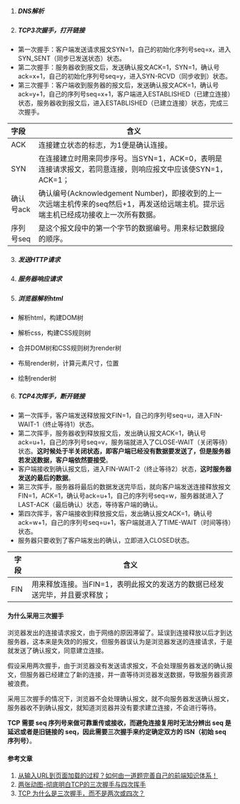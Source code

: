 1. ##### DNS解析
2. ##### TCP3次握手，打开链接

* 第一次握手：客户端发送请求报文SYN=1，自己的初始化序列号seq=x，进入SYN_SENT（同步已发送状态）状态。
* 第二次握手：服务器收到报文后，发送确认报文ACK=1，SYN=1，确认号ack=x+1，自己的初始化序列号seq=y，进入SYN-RCVD（同步收到）状态。
* 第三次握手：客户端收到服务器的报文后，发送确认报文ACK=1，确认号ack=y+1，自己的序列号seq=x+1，客户端进入ESTABLISHED（已建立连接）状态，服务器收到报文后，进入ESTABLISHED（已建立连接）状态，完成三次握手。

| 字段 | 含义                                                         |
| :-------- | ------------------------------------------------------------ |
| ACK       | 连接建立状态的标志，为1便是确认连接。                |
| SYN       | 在连接建立时用来同步序号。当SYN=1，ACK=0，表明是连接请求报文，若同意连接，则响应报文中应该使SYN=1，ACK=1； |
| 确认号ack | 确认编号(Acknowledgement Number)，即接收到的上一次远端主机传来的seq然后+1，再发送给远端主机。提示远端主机已经成功接收上一次所有数据。 |
| 序列号seq | 是这个报文段中的第一个字节的数据编号。用来标记数据段的顺序。 |

3. ##### 发送HTTP请求

4. ##### 服务器响应请求

5. ##### 浏览器解析html

* 解析html，构建DOM树

* 解析css，构建CSS规则树
* 合并DOM树和CSS规则树为render树
* 布局render树，计算元素尺寸，位置

* 绘制render树

6. ##### TCP4次挥手，断开链接

* 第一次挥手，客户端发送释放报文FIN=1，自己的序列号seq=u，进入FIN-WAIT-1（终止等待1）状态。
* 第二次挥手，服务器收到释放报文后，发出确认报文ACK=1，确认号ack=u+1，自己的序列号seq=v，服务端就进入了CLOSE-WAIT（关闭等待）状态。**这时候处于半关闭状态，即客户端已经没有数据要发送了，但是服务器若发送数据，客户端依然要接受**。
* 客户端接收到确认报文后，进入FIN-WAIT-2（终止等待2）状态，**这时服务器发送的最后的数据**。
* 第三次挥手，服务器将最后的数据发送完毕后，就向客户端发送连接释放报文FIN=1，ACK=1，确认号ack=u+1，自己的序列号seq=w，服务器就进入了LAST-ACK（最后确认）状态，等待客户端的确认。
* 第四次挥手，客户端接收到释放报文后，发出确认报文ACK=1，确认号ack=w+1，自己的序列号seq=u+1，客户端就进入了TIME-WAIT（时间等待）状态。
* 服务器只要收到了客户端发出的确认，立即进入CLOSED状态。

| 字段 | 含义                                                         |
| ---- | ------------------------------------------------------------ |
| FIN  | 用来释放连接。当FIN=1，表明此报文的发送方的数据已经发送完毕，并且要求释放； |

#### 为什么采用三次握手

浏览器发出的连接请求报文，由于网络的原因滞留了。延误到连接释放以后才到达服务器，这本来是失效的的报文，但服务器误认为是浏览器发送的连接请求，于是就发送了确认报文，同意建立连接。

假设采用两次握手，由于浏览器没有发送请求报文，不会处理服务器发送的确认报文，但服务器已经建立了新的连接，并一直等待浏览器发送数据，导致服务器资源被浪费。

采用三次握手的情况下，浏览器不会处理确认报文，就不向服务器发送确认报文，服务器收不到确认报文，就知道浏览器并没有要求建立连接，不会进行等待。

**TCP 需要 seq 序列号来做可靠重传或接收，而避免连接复用时无法分辨出 seq 是延迟或者是旧链接的 seq，因此需要三次握手来约定确定双方的 ISN（初始 seq 序列号）**。



#### 参考文章

1. [从输入URL到页面加载的过程？如何由一道题完善自己的前端知识体系！](https://segmentfault.com/a/1190000013662126)
2. [两张动图-彻底明白TCP的三次握手与四次挥手](https://blog.csdn.net/qzcsu/article/details/72861891)
3. [TCP 为什么是三次握手，而不是两次或四次？](https://www.zhihu.com/question/24853633)

